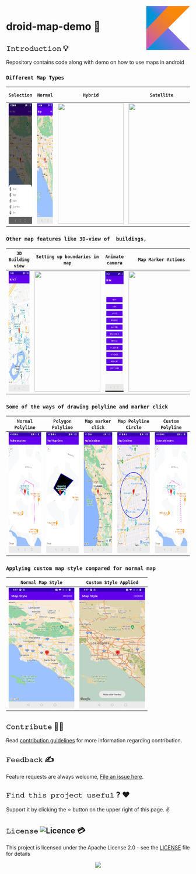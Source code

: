 <img src="https://github.com/devrath/devrath/blob/master/images/kotlin_logo.png" align="right" title="Kotlin Logo" width="120">

# droid-map-demo 🧞‍

## **`𝙸𝚗𝚝𝚛𝚘𝚍𝚞𝚌𝚝𝚒𝚘𝚗`** 💡
Repository contains code along with demo on how to use maps in android 




### **`Different Map Types`**
`Selection` | `Normal` | `Hybrid` | `Satellite` | `Custom-Marker` |
--- | --- | --- | --- | --- |
<img src="https://github.com/devrath/droid-map-demo/blob/main/assets/demos/MapType/select.png" width="180" height="330"/> | <img src="https://github.com/devrath/droid-map-demo/blob/main/assets/demos/MapType/1.png" width="180" height="330"/> | <img src="https://github.com/devrath/droid-map-demo/blob/main/assets/demos/MapType/2.png" width="180" height="330"/>| <img src="https://github.com/devrath/droid-map-demo/blob/main/assets/demos/MapType/3.png" width="180" height="330"/>| <img src="https://github.com/devrath/droid-map-demo/blob/main/assets/demos/MapType/4.png" width="180" height="330"/>|
### **`Other map features like 3D-view of  buildings,`**
`3D Building view` | `Setting up boundaries in map` | `Animate camera` | `Map Marker Actions` |
--- | --- | --- | --- |
<img src="https://github.com/devrath/droid-map-demo/blob/main/assets/demos/3d/3D.png" width="180" height="330"/> | <img src="https://github.com/devrath/droid-map-demo/blob/main/assets/demos/boundaries/boundaries.gif" width="180" height="330"/> | <img src="https://github.com/devrath/droid-map-demo/blob/main/assets/demos/animateCamera/animate_camera.gif" width="180" height="330"/>| <img src="https://github.com/devrath/droid-map-demo/blob/main/assets/demos/markerAction/marker_action.gif" width="180" height="330"/>|
### **`Some of the ways of drawing polyline and marker click`**
`Normal Polyline` | `Polygon Polyline` | `Map marker click` | `Map Polyline Circle` | `Custom Polyline` |
--- | --- | --- | --- | --- |
<img src="https://github.com/devrath/droid-map-demo/blob/main/assets/demos/polyline/polyline_demo.png" width="180" height="330"/> | <img src="https://github.com/devrath/droid-map-demo/blob/main/assets/demos/polyline/map_polygon_demo.png" width="180" height="330"/> | <img src="https://github.com/devrath/droid-map-demo/blob/main/assets/demos/polyline/map_marker_click.png" width="180" height="330"/>| <img src="https://github.com/devrath/droid-map-demo/blob/main/assets/demos/polyline/map_circle_demo.png" width="180" height="330"/>| <img src="https://github.com/devrath/droid-map-demo/blob/main/assets/demos/polyline/custom_polyline_demo.png" width="180" height="330"/>|
### **`Applying custom map style compared for normal map`**
`Normal Map Style` | `Custom Style Applied` |
--- | --- |
<img src="https://github.com/devrath/droid-map-demo/blob/main/assets/demos/CustomType/Normal.png" width="180" height="330"/> | <img src="https://github.com/devrath/droid-map-demo/blob/main/assets/demos/CustomType/CustomStyle.png" width="180" height="330"/> |

## **`𝙲𝚘𝚗𝚝𝚛𝚒𝚋𝚞𝚝𝚎`** 🙋‍♂️
Read [contribution guidelines](CONTRIBUTING.md) for more information regarding contribution.

## **`𝙵𝚎𝚎𝚍𝚋𝚊𝚌𝚔`** ✍️ 
Feature requests are always welcome, [File an issue here](https://github.com/devrath/droid-map-demo/issues/new).

## **`𝙵𝚒𝚗𝚍 𝚝𝚑𝚒𝚜 𝚙𝚛𝚘𝚓𝚎𝚌𝚝 𝚞𝚜𝚎𝚏𝚞𝚕`** ? ❤️
Support it by clicking the ⭐ button on the upper right of this page. ✌️

## **`𝙻𝚒𝚌𝚎𝚗𝚜𝚎`** ![Licence](https://img.shields.io/github/license/google/docsy) :credit_card:
This project is licensed under the Apache License 2.0 - see the [LICENSE](https://github.com/devrath/droid-map-demo/blob/main/LICENSE) file for details


<p align="center">
<a><img src="https://forthebadge.com/images/badges/built-for-android.svg"></a>
</p>
